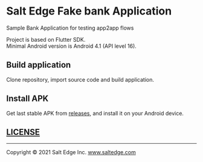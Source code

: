 # Salt Edge Fake bank Application  
Sample Bank Application for testing app2app flows  

Project is based on Flutter SDK.  
Minimal Android version is Android 4.1 (API level 16).  
  
## Build application
Clone repository, import source code and build application.  

## Install APK
Get last stable APK from [releases](https://github.com/saltedge/fake-bank-app/releases/),
and install it on your Android device.  

## [LICENSE](LICENSE.txt)  
  
---
Copyright © 2021 Salt Edge Inc. www.saltedge.com

